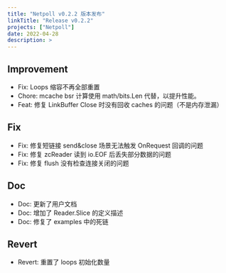 ```yaml
---
title: "Netpoll v0.2.2 版本发布"
linkTitle: "Release v0.2.2"
projects: ["Netpoll"]
date: 2022-04-28
description: >
---
```


## Improvement

- Fix: Loops 缩容不再全部重置
- Chore: mcache bsr 计算使用 math/bits.Len 代替，以提升性能。
- Feat: 修复 LinkBuffer Close 时没有回收 caches 的问题（不是内存泄漏）

## Fix

- Fix: 修复短链接 send&close 场景无法触发 OnRequest 回调的问题
- Fix: 修复 zcReader 读到 io.EOF 后丢失部分数据的问题
- Fix: 修复 flush 没有检查连接关闭的问题

## Doc

- Doc: 更新了用户文档
- Doc: 增加了 Reader.Slice 的定义描述
- Doc: 修复了 examples 中的死链

## Revert

- Revert: 重置了 loops 初始化数量
